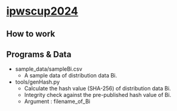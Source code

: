 # [ipwscup2024](https://www.iwsec.org/pws/ipws2024/)

## How to work

## Programs & Data
- sample_data/sampleBi.csv
  - A sample data of distribution data Bi.
- tools/genHash.py
  - Calculate the hash value (SHA-256) of distribution data Bi.
  - Integrity check against the pre-published hash value of Bi.
  - Argument : filename_of_Bi
